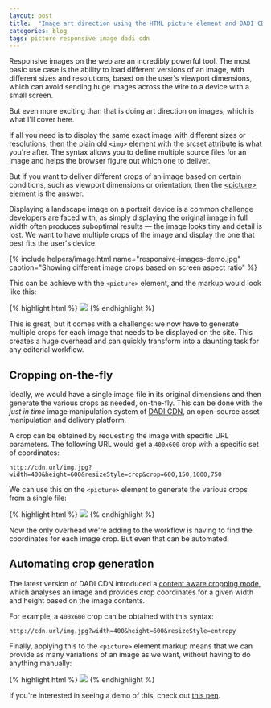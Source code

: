 ```yaml
---
layout: post
title:  "Image art direction using the HTML picture element and DADI CDN"
categories: blog
tags: picture responsive image dadi cdn
---
```

Responsive images on the web are an incredibly powerful tool. The most basic use case is the ability to load different versions of an image, with different sizes and resolutions, based on the user's viewport dimensions, which can avoid sending huge images across the wire to a device with a small screen.

But even more exciting than that is doing art direction on images, which is what I'll cover here.<!--more-->

If all you need is to display the same exact image with different sizes or resolutions, then the plain old `<img>` element with [the srcset attribute](https://css-tricks.com/responsive-images-youre-just-changing-resolutions-use-srcset/) is what you're after. The syntax allows you to define multiple source files for an image and helps the browser figure out which one to deliver.

But if you want to deliver different crops of an image based on certain conditions, such as viewport dimensions or orientation, then the [&lt;picture&gt; element](https://developer.mozilla.org/en/docs/Web/HTML/Element/picture) is the answer.

Displaying a landscape image on a portrait device is a common challenge developers are faced with, as simply displaying the original image in full width often produces suboptimal results — the image looks tiny and detail is lost. We want to have multiple crops of the image and display the one that best fits the user's device.

{% include helpers/image.html name="responsive-images-demo.jpg" caption="Showing different image crops based on screen aspect ratio" %}

This can be achieve with the `<picture>` element, and the markup would look like this:

{% highlight html %}
<picture>
  <source media="(orientation: portrait)" 
          srcset="http://my-site.com/img-portrait.jpg">
  <img src="http://my-site.com/img-landscape.jpg">
</picture>
{% endhighlight %}

This is great, but it comes with a challenge: we now have to generate multiple crops for each image that needs to be displayed on the site. This creates a huge overhead and can quickly transform into a daunting task for any editorial workflow.

## Cropping on-the-fly

Ideally, we would have a single image file in its original dimensions and then generate the various crops as needed, on-the-fly. This can be done with the *just in time* image manipulation system of [DADI CDN](https://github.com/dadi/cdn), an open-source asset manipulation and delivery platform.

A crop can be obtained by requesting the image with specific URL parameters. The following URL would get a `400x600` crop with a specific set of coordinates:

`http://cdn.url/img.jpg?width=400&height=600&resizeStyle=crop&crop=600,150,1000,750`

We can use this on the `<picture>` element to generate the various crops from a single file:

{% highlight html %}
<picture>
  <source media="(orientation: portrait)" 
          srcset="http://cdn.url/img.jpg?width=400&height=600&resizeStyle=crop&crop=600,150,1000,750">
  <img src="http://cdn.url/img.jpg">
</picture>
{% endhighlight %}

Now the only overhead we're adding to the workflow is having to find the coordinates for each image crop. But even that can be automated.

## Automating crop generation

The latest version of DADI CDN introduced a [content aware cropping mode](https://github.com/dadi/cdn/pull/50), which analyses an image and provides crop coordinates for a given width and height based on the image contents.

For example, a `400x600` crop can be obtained with this syntax:

`http://cdn.url/img.jpg?width=400&height=600&resizeStyle=entropy`

Finally, applying this to the `<picture>` element markup means that we can provide as many variations of an image as we want, without having to do anything manually:

{% highlight html %}
<picture>
  <source media="(orientation: portrait)" 
          srcset="http://cdn.url/img.jpg?width=400&height=600&resizeStyle=entropy">
  <img src="http://cdn.url/img.jpg">
</picture>
{% endhighlight %}

If you're interested in seeing a demo of this, check out [this pen](http://codepen.io/eduardoboucas/full/ZOApOK/).<!--tomb-->